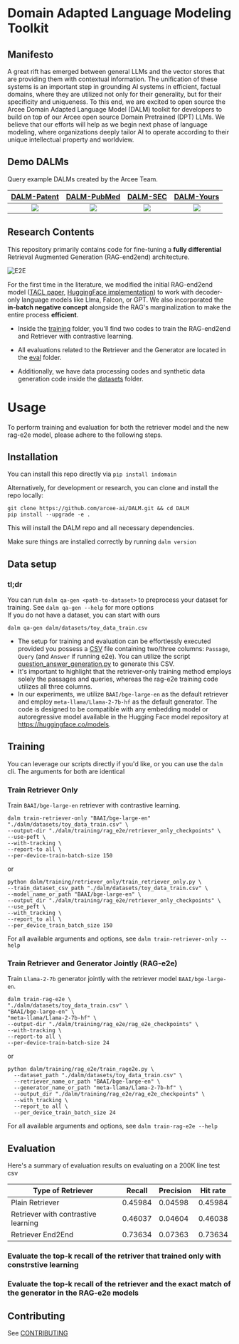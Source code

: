 # Domain Adapted Language Modeling Toolkit

## Manifesto

A great rift has emerged between general LLMs and the vector stores that are providing them with contextual information. The unification of these systems is an important step in grounding AI systems in efficient, factual domains, where they are utilized not only for their generality, but for their specificity and uniqueness. To this end, we are excited to open source the Arcee Domain Adapted Language Model (DALM) toolkit for developers to build on top of our Arcee open source Domain Pretrained (DPT) LLMs. We believe that our efforts will help as we begin next phase of language modeling, where organizations deeply tailor AI to operate according to their unique intellectual property and worldview. 

## Demo DALMs

Query example DALMs created by the Arcee Team.

[DALM-Patent](https://app.arcee.ai)            |  [DALM-PubMed](https://app.arcee.ai)             |  [DALM-SEC](https://app.arcee.ai)               | [DALM-Yours](https://app.arcee.ai)  
:-------------------------:|:-------------------------:|:-------------------------:|:-------------------------:
[![](https://i.imgur.com/Geh28Q8.jpg)](https://app.arcee.ai)  |  [![](https://i.imgur.com/IY73TcV.jpg)](https://app.arcee.ai)  |  [![](https://i.imgur.com/XgWn1VI.jpg)](https://app.arcee.ai)  |  [![](https://i.imgur.com/7KOgcEX.png)](https://app.arcee.ai)

## Research Contents

This repository primarily contains code for fine-tuning a **fully differential** Retrieval Augmented Generation (RAG-end2end) architecture. 

![E2E](https://i.imgur.com/SDoY0oq.png)

For the first time in the literature, we modified the initial RAG-end2end model ([TACL paper](https://aclanthology.org/2023.tacl-1.1/), [HuggingFace implementation](https://github.com/huggingface/transformers/tree/main/examples/research_projects/rag-end2end-retriever)) to work with decoder-only language models like Llma, Falcon, or GPT. We also incorporated the **in-batch negative concept** alongside the RAG's marginalization to make the entire process **efficient**.

- Inside the [training](https://github.com/arcee-ai/DALM/tree/main/dalm/training) folder, you'll find two codes to train the RAG-end2end and Retriever with contrastive learning.

- All evaluations related to the Retriever and the Generator are located in the [eval](https://github.com/arcee-ai/DALM/tree/main/dalm/eval) folder.

- Additionally, we have data processing codes and synthetic data generation code inside the [datasets](https://github.com/arcee-ai/DALM/tree/main/dalm/datasets) folder.

# Usage
To perform training and evaluation for both the retriever model and the new rag-e2e model, please adhere to the following steps.

## Installation

You can install this repo directly via `pip install indomain`

Alternatively, for development or research, you can clone and install the repo locally:
```shell
git clone https://github.com/arcee-ai/DALM.git && cd DALM
pip install --upgrade -e .
```
This will install the DALM repo and all necessary dependencies.

Make sure things are installed correctly by running `dalm version`

## Data setup
### tl;dr
You can run `dalm qa-gen <path-to-dataset>` to preprocess your dataset for training. See `dalm qa-gen --help` for more options
<br>If you do not have a dataset, you can start with ours
```shell
dalm qa-gen dalm/datasets/toy_data_train.csv
```
- The setup for training and evaluation can be effortlessly executed provided you possess a [CSV](https://github.com/arcee-ai/DALM/tree/main/dalm/datasets/toy_data_train.csv) file containing two/three columns: `Passage`, `Query` (and `Answer` if running e2e). You can utilize the script [question_answer_generation.py](https://github.com/arcee-ai/DALM/blob/main/dalm/datasets/qa_gen/question_answer_generation.py) to generate this CSV. 
- It's important to highlight that the retriever-only training method employs solely the passages and queries, whereas the rag-e2e training code utilizes all three columns.
- In our experiments, we utilize `BAAI/bge-large-en` as the default retriever and employ `meta-llama/Llama-2-7b-hf` as the default generator. The code is designed to be compatible with any embedding model or autoregressive model available in the Hugging Face model repository at https://huggingface.co/models.

## Training

You can leverage our scripts directly if you'd like, or you can use the `dalm` cli. The arguments for both are identical

### Train Retriever Only

Train `BAAI/bge-large-en` retriever with contrastive learning.
```shell
dalm train-retriever-only "BAAI/bge-large-en" "./dalm/datasets/toy_data_train.csv" \
--output-dir "./dalm/training/rag_e2e/retriever_only_checkpoints" \
--use-peft \
--with-tracking \
--report-to all \
--per-device-train-batch-size 150
```
or
```shell
python dalm/training/retriever_only/train_retriever_only.py \
--train_dataset_csv_path "./dalm/datasets/toy_data_train.csv" \
--model_name_or_path "BAAI/bge-large-en" \
--output_dir "./dalm/training/rag_e2e/retriever_only_checkpoints" \
--use_peft \
--with_tracking \
--report_to all \
--per_device_train_batch_size 150
```

For all available arguments and options, see `dalm train-retriever-only --help`

### Train Retriever and Generator Jointly (RAG-e2e)
Train `Llama-2-7b` generator jointly with the retriever model `BAAI/bge-large-en`.

```shell
dalm train-rag-e2e \
"./dalm/datasets/toy_data_train.csv" \
"BAAI/bge-large-en" \
"meta-llama/Llama-2-7b-hf" \
--output-dir "./dalm/training/rag_e2e/rag_e2e_checkpoints" \
--with-tracking \
--report-to all \
--per-device-train-batch-size 24
```
or
```shell
python dalm/training/rag_e2e/train_rage2e.py \
  --dataset_path "./dalm/datasets/toy_data_train.csv" \
  --retriever_name_or_path "BAAI/bge-large-en" \
  --generator_name_or_path "meta-llama/Llama-2-7b-hf" \
  --output_dir "./dalm/training/rag_e2e/rag_e2e_checkpoints" \
  --with_tracking \
  --report_to all \
  --per_device_train_batch_size 24
```

For all available arguments and options, see `dalm train-rag-e2e --help`

## Evaluation

Here's a summary of evaluation results on evaluating on a 200K line test csv

| Type of Retriever | Recall | Precision | Hit rate |
| --- | ----- | ----| ----|
| Plain Retriever | 0.45984 | 0.04598 | 0.45984 |
| Retriever with contrastive learning | 0.46037 | 0.04604 | 0.46038 |
| Retriever End2End | 0.73634 | 0.07363 | 0.73634 |


### Evaluate the top-k recall of the retriver that trained only with constrstive learning

### Evaluate the top-k recall of the retriever and the exact match of the generator in the RAG-e2e models

## Contributing
See [CONTRIBUTING](https://github.com/arcee-ai/DALM/tree/main/CONTRIBUTING.md)
